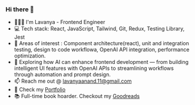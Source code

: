 ### Hi there 👋

- 👩🏻‍💻 I'm Lavanya - Frontend Engineer
- 💻 Tech stack: React, JavaScript, Tailwind, Git, Redux, Testing Library, Jest
- 🌱 Areas of interest :  Component architecture(react), unit and integration testing, design to code workflowa, OpenAI API integration, performance optimization.
- 🧭 Exploring how AI can enhance frontend development — from building intelligent UI features with OpenAI APIs to streamlining workflows through automation and prompt design.
- 📫 Reach me out @ lavanyaanand.11@gmail.com
- 💼 Check my [Portfolio](https://lavanya.vercel.app/)
- 📚 Full-time book hoarder. Checkout my [Goodreads](https://www.goodreads.com/user/show/27868764-lavanya-anantha-narayanan)
